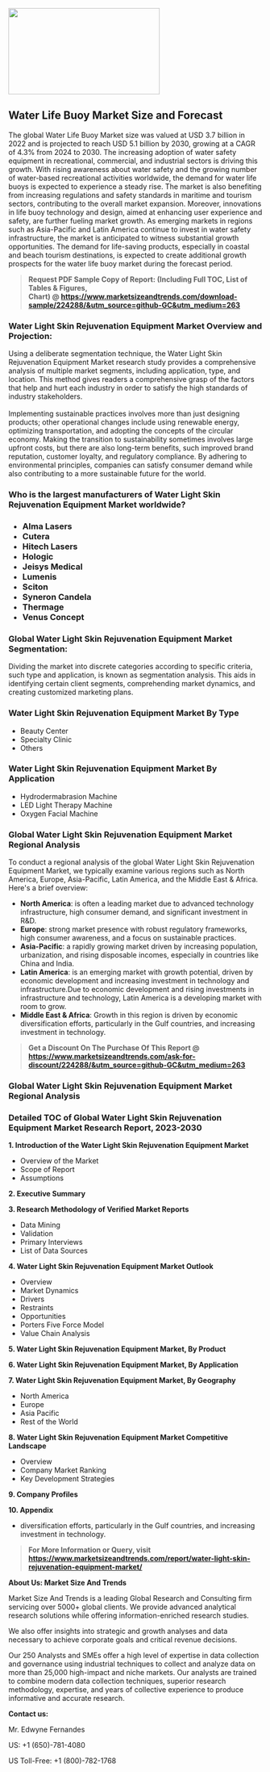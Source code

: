 <p><img class="alignnone size-medium wp-image-20088" src="https://ffe5etoiles.com/wp-content/uploads/2024/12/MST1-300x171.png" alt="" width="300" height="171" /></p><h2>Water Life Buoy Market Size and Forecast</h2><p>The global Water Life Buoy Market size was valued at USD 3.7 billion in 2022 and is projected to reach USD 5.1 billion by 2030, growing at a CAGR of 4.3% from 2024 to 2030. The increasing adoption of water safety equipment in recreational, commercial, and industrial sectors is driving this growth. With rising awareness about water safety and the growing number of water-based recreational activities worldwide, the demand for water life buoys is expected to experience a steady rise. The market is also benefiting from increasing regulations and safety standards in maritime and tourism sectors, contributing to the overall market expansion. Moreover, innovations in life buoy technology and design, aimed at enhancing user experience and safety, are further fueling market growth. As emerging markets in regions such as Asia-Pacific and Latin America continue to invest in water safety infrastructure, the market is anticipated to witness substantial growth opportunities. The demand for life-saving products, especially in coastal and beach tourism destinations, is expected to create additional growth prospects for the water life buoy market during the forecast period.</p></p><blockquote id="" class=""><strong>Request PDF Sample Copy of Report: (Including Full TOC, List of Tables &amp; Figures, Chart)&nbsp;@&nbsp;<strong><a href="https://www.marketsizeandtrends.com/download-sample/224288/&utm_source=github-GC&utm_medium=263" target="_blank">https://www.marketsizeandtrends.com/download-sample/224288/&utm_source=github-GC&utm_medium=263</a></strong></strong></blockquote><h3 id="" class="">Water Light Skin Rejuvenation Equipment Market&nbsp;Overview and Projection:</h3><p id="" class="">Using a deliberate segmentation technique, the Water Light Skin Rejuvenation Equipment Market research study provides a comprehensive analysis of multiple market segments, including application, type, and location. This method gives readers a comprehensive grasp of the factors that help and hurt each industry in order to satisfy the high standards of industry stakeholders. <br /> <br />Implementing sustainable practices involves more than just designing products; other operational changes include using renewable energy, optimizing transportation, and adopting the concepts of the circular economy. Making the transition to sustainability sometimes involves large upfront costs, but there are also long-term benefits, such improved brand reputation, customer loyalty, and regulatory compliance. By adhering to environmental principles, companies can satisfy consumer demand while also contributing to a more sustainable future for the world.</p><h3 id="" class="">Who is the largest manufacturers of&nbsp;Water Light Skin Rejuvenation Equipment Market worldwide?</h3><h3 class=""><p><ul><li>Alma Lasers </li><li> Cutera </li><li> Hitech Lasers </li><li> Hologic </li><li> Jeisys Medical </li><li> Lumenis </li><li> Sciton </li><li> Syneron Candela </li><li> Thermage </li><li> Venus Concept</li></ul></p></h3><h3 id="" class="">Global&nbsp;Water Light Skin Rejuvenation Equipment Market Segmentation:</h3><p id="" class="">Dividing the market into discrete categories according to specific criteria, such type and application, is known as segmentation analysis. This aids in identifying certain client segments, comprehending market dynamics, and creating customized marketing plans.</p><h3 id="" class="">Water Light Skin Rejuvenation Equipment Market&nbsp;By Type</h3><p><p><ul><li>Beauty Center</li><li> Specialty Clinic</li><li> Others</p></li></ul></p></p><h3 id="" class="">Water Light Skin Rejuvenation Equipment Market&nbsp;By Application</h3><p class=""><p><ul><li>Hydrodermabrasion Machine</li><li> LED Light Therapy Machine</li><li> Oxygen Facial Machine</li></ul></p></p><h3 id="" class="">Global Water Light Skin Rejuvenation Equipment Market Regional Analysis</h3><p id="" class="">To conduct a regional analysis of the global Water Light Skin Rejuvenation Equipment Market, we typically examine various regions such as North America, Europe, Asia-Pacific, Latin America, and the Middle East &amp; Africa. Here's a brief overview:</p><ul><li><strong>North America</strong>: is often a leading market due to advanced technology infrastructure, high consumer demand, and significant investment in R&amp;D.</li><li><strong>Europe</strong>: strong market presence with robust regulatory frameworks, high consumer awareness, and a focus on sustainable practices.</li><li><strong>Asia-Pacific</strong>: a rapidly growing market driven by increasing population, urbanization, and rising disposable incomes, especially in countries like China and India.</li><li><strong>Latin America</strong>: is an emerging market with growth potential, driven by economic development and increasing investment in technology and infrastructure.Due to economic development and rising investments in infrastructure and technology, Latin America is a developing market with room to grow.</li><li><strong>Middle East &amp; Africa</strong>: Growth in this region is driven by economic diversification efforts, particularly in the Gulf countries, and increasing investment in technology.</li></ul><blockquote id="" class=""><strong>Get a Discount On The Purchase Of This Report @ <strong><a href="https://www.marketsizeandtrends.com/ask-for-discount/224288/&utm_source=github-GC&utm_medium=263" target="_blank">https://www.marketsizeandtrends.com/ask-for-discount/224288/&utm_source=github-GC&utm_medium=263</a></strong></strong></blockquote><h3 id="" class="">Global Water Light Skin Rejuvenation Equipment Market Regional Analysis</h3><h3 id="" class="">Detailed TOC of Global Water Light Skin Rejuvenation Equipment Market Research Report, 2023-2030</h3><p id="" class=""><strong>1. Introduction of the Water Light Skin Rejuvenation Equipment Market</strong></p><ul><li>Overview of the Market</li><li>Scope of Report</li><li>Assumptions</li></ul><p id="" class=""><strong>2. Executive Summary</strong></p><p id="" class=""><strong>3. Research Methodology of Verified Market Reports</strong></p><ul><li>Data Mining</li><li>Validation</li><li>Primary Interviews</li><li>List of Data Sources</li></ul><p id="" class=""><strong>4. Water Light Skin Rejuvenation Equipment Market Outlook</strong></p><ul><li>Overview</li><li>Market Dynamics</li><li>Drivers</li><li>Restraints</li><li>Opportunities</li><li>Porters Five Force Model</li><li>Value Chain Analysis</li></ul><p id="" class=""><strong>5. Water Light Skin Rejuvenation Equipment Market, By Product</strong></p><p id="" class=""><strong>6. Water Light Skin Rejuvenation Equipment Market, By Application</strong></p><p id="" class=""><strong>7. Water Light Skin Rejuvenation Equipment Market, By Geography</strong></p><ul><li>North America</li><li>Europe</li><li>Asia Pacific</li><li>Rest of the World</li></ul><p id="" class=""><strong>8. Water Light Skin Rejuvenation Equipment Market Competitive Landscape</strong></p><ul><li>Overview</li><li>Company Market Ranking</li><li>Key Development Strategies</li></ul><p id="" class=""><strong>9. Company Profiles</strong></p><p id="" class=""><strong>10. Appendix</strong></p><ul><li>diversification efforts, particularly in the Gulf countries, and increasing investment in technology.</li></ul><blockquote id="" class=""><strong>For More Information or Query, visit <strong><strong><a href="https://www.marketsizeandtrends.com/report/water-light-skin-rejuvenation-equipment-market/" target="_blank">https://www.marketsizeandtrends.com/report/water-light-skin-rejuvenation-equipment-market/</a></strong></strong></strong></blockquote><p id="" class=""><strong>About Us: Market Size And Trends</strong></p><p id="" class="">Market Size And Trends is a leading Global Research and Consulting firm servicing over 5000+ global clients. We provide advanced analytical research solutions while offering information-enriched research studies.</p><p id="" class="">We also offer insights into strategic and growth analyses and data necessary to achieve corporate goals and critical revenue decisions.</p><p id="" class="">Our 250 Analysts and SMEs offer a high level of expertise in data collection and governance using industrial techniques to collect and analyze data on more than 25,000 high-impact and niche markets. Our analysts are trained to combine modern data collection techniques, superior research methodology, expertise, and years of collective experience to produce informative and accurate research.</p><p id="" class=""><strong>Contact us:</strong></p><p id="" class="">Mr. Edwyne Fernandes</p><p id="" class="">US: +1 (650)-781-4080</p><p id="" class="">US Toll-Free: +1 (800)-782-1768</p>
